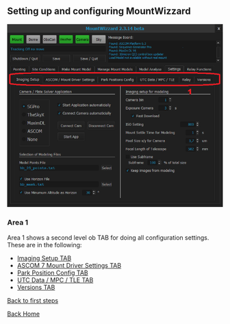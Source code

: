 ## Setting up and configuring MountWizzard

<img src="../pics/tab_settings.png"/>

### Area 1

Area 1 shows a second level ob TAB for doing all configuration settings. These are in the following:

- [Imaging Setup TAB](settings1.md)
- [ASCOM 7 Mount Driver Settings TAB](settings2.md)
- [Park Position Config TAB](settings3.md)
- [UTC Data / MPC / TLE TAB](settings4.md)
- [Versions TAB](settings5.md)

[Back to first steps](firststeps.md)

[Back Home](home.md)
